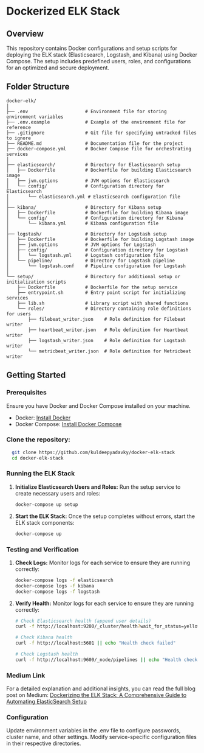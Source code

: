 
# Dockerized ELK Stack

## Overview

This repository contains Docker configurations and setup scripts for deploying the ELK stack (Elasticsearch, Logstash, and Kibana) using Docker Compose. The setup includes predefined users, roles, and configurations for an optimized and secure deployment.

## Folder Structure

```
docker-elk/
│
├── .env                     # Environment file for storing environment variables
├── .env.example             # Example of the environment file for reference
├── .gitignore               # Git file for specifying untracked files to ignore
├── README.md                # Documentation file for the project
├── docker-compose.yml       # Docker Compose file for orchestrating services
│
├── elasticsearch/           # Directory for Elasticsearch setup
│   ├── Dockerfile           # Dockerfile for building Elasticsearch image
│   ├── jvm.options          # JVM options for Elasticsearch
│   └── config/              # Configuration directory for Elasticsearch
│       └── elasticsearch.yml # Elasticsearch configuration file
│
├── kibana/                  # Directory for Kibana setup
│   ├── Dockerfile           # Dockerfile for building Kibana image
│   └── config/              # Configuration directory for Kibana
│       └── kibana.yml       # Kibana configuration file
│
├── logstash/                # Directory for Logstash setup
│   ├── Dockerfile           # Dockerfile for building Logstash image
│   ├── jvm.options          # JVM options for Logstash
│   ├── config/              # Configuration directory for Logstash
│   │   └── logstash.yml     # Logstash configuration file
│   └── pipeline/            # Directory for Logstash pipeline
│       └── logstash.conf    # Pipeline configuration for Logstash
│
└── setup/                   # Directory for additional setup or initialization scripts
    ├── Dockerfile           # Dockerfile for the setup service
    ├── entrypoint.sh        # Entry point script for initializing services
    ├── lib.sh               # Library script with shared functions
    └── roles/               # Directory containing role definitions for users
        ├── filebeat_writer.json    # Role definition for Filebeat writer
        ├── heartbeat_writer.json   # Role definition for Heartbeat writer
        ├── logstash_writer.json    # Role definition for Logstash writer
        └── metricbeat_writer.json  # Role definition for Metricbeat writer
```

## Getting Started


### Prerequisites

Ensure you have Docker and Docker Compose installed on your machine.

- Docker: [Install Docker](https://docs.docker.com/get-docker/)
- Docker Compose: [Install Docker Compose](https://docs.docker.com/compose/install/)

### Clone the repository:
  ```sh
    git clone https://github.com/kuldeepyadavky/docker-elk-stack
    cd docker-elk-stack
  ```


### Running the ELK Stack

1. **Initialize Elasticsearch Users and Roles:**
   Run the setup service to create necessary users and roles:
   ```bash
   docker-compose up setup

2. **Start the ELK Stack:**
   Once the setup completes without errors, start the ELK stack components:
   ```bash
   docker-compose up

### Testing and Verification
1. **Check Logs:**
   Monitor logs for each service to ensure they are running correctly:
   ```bash
   docker-compose logs -f elasticsearch
   docker-compose logs -f kibana
   docker-compose logs -f logstash

2. **Verify Health:**
   Monitor logs for each service to ensure they are running correctly:
   ```bash
   # Check Elasticsearch health (append user details)
   curl -f http://localhost:9200/_cluster/health?wait_for_status=yellow&timeout=50s || echo "Health check failed"

   # Check Kibana health
   curl -f http://localhost:5601 || echo "Health check failed"

   # Check Logstash health
   curl -f http://localhost:9600/_node/pipelines || echo "Health check failed"
   
### Medium Link
For a detailed explanation and additional insights, you can read the full blog post on Medium: [Dockerizing the ELK Stack: A Comprehensive Guide to Automating ElasticSearch Setup](https://kuldeepyadavky.medium.com/dockerizing-the-elk-stack-a-comprehensive-guide-to-automating-elasticsearch-setup-de32da40d162)


### Configuration
   Update environment variables in the .env file to configure passwords, cluster name, and other settings.
   Modify service-specific configuration files in their respective directories.